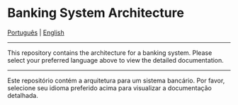 # Banking System Architecture

[Português](README_pt.md) | [English](README_en.md)

---

This repository contains the architecture for a banking system. Please select your preferred language above to view the detailed documentation.

---

Este repositório contém a arquitetura para um sistema bancário. Por favor, selecione seu idioma preferido acima para visualizar a documentação detalhada.


